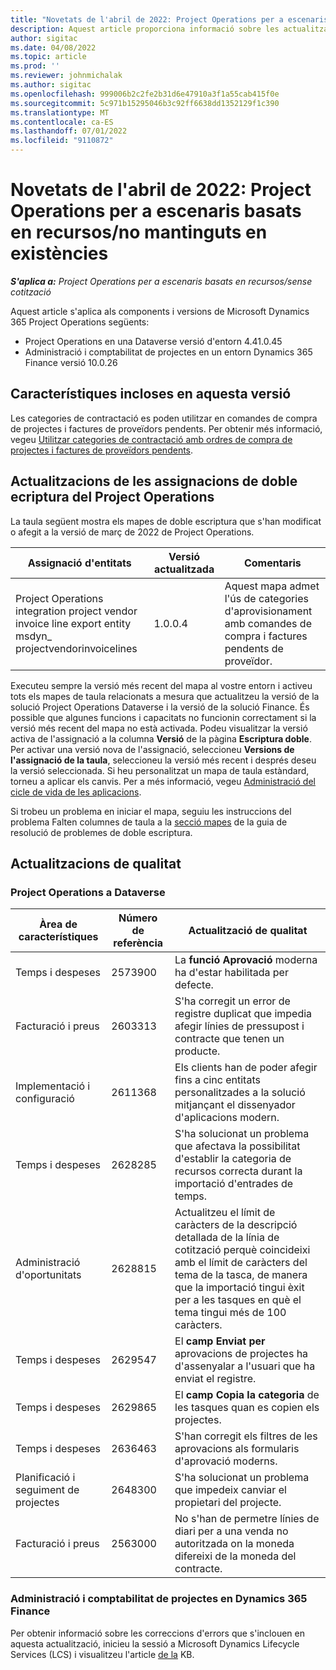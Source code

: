 ```yaml
---
title: "Novetats de l'abril de 2022: Project Operations per a escenaris basats en recursos/no mantinguts en existències"
description: Aquest article proporciona informació sobre les actualitzacions de qualitat disponibles a la versió d'abril de 2022 de Microsoft Dynamics 365 Project Operations per a escenaris basats en recursos o no emmagatzemats.
author: sigitac
ms.date: 04/08/2022
ms.topic: article
ms.prod: ''
ms.reviewer: johnmichalak
ms.author: sigitac
ms.openlocfilehash: 999006b2c2fe2b31d6e47910a3f1a55cab415f0e
ms.sourcegitcommit: 5c971b15295046b3c92ff6638dd1352129f1c390
ms.translationtype: MT
ms.contentlocale: ca-ES
ms.lasthandoff: 07/01/2022
ms.locfileid: "9110872"
---
```

# <a name="whats-new-april-2022---project-operations-for-resourcenon-stocked-based-scenarios"></a>Novetats de l'abril de 2022: Project Operations per a escenaris basats en recursos/no mantinguts en existències

_**S'aplica a:** Project Operations per a escenaris basats en recursos/sense cotització_

Aquest article s'aplica als components i versions de Microsoft Dynamics 365 Project Operations següents:

- Project Operations en una Dataverse versió d'entorn 4.41.0.45
- Administració i comptabilitat de projectes en un entorn Dynamics 365 Finance versió 10.0.26

## <a name="features-included-in-this-release"></a>Característiques incloses en aquesta versió

Les categories de contractació es poden utilitzar en comandes de compra de projectes i factures de proveïdors pendents. Per obtenir més informació, vegeu [Utilitzar categories de contractació amb ordres de compra de projectes i factures de proveïdors pendents](../procurement/configure-procurement-categories.md).

## <a name="project-operations-dual-write-maps-updates"></a>Actualitzacions de les assignacions de doble ecriptura del Project Operations

La taula següent mostra els mapes de doble escriptura que s'han modificat o afegit a la versió de març de 2022 de Project Operations.

| Assignació d'entitats | Versió actualitzada | Comentaris |
| -------------- | ------------------- | ------------|
| Project Operations integration project vendor invoice line export entity msdyn\_ projectvendorinvoicelines | 1.0.0.4 | Aquest mapa admet l'ús de categories d'aprovisionament amb comandes de compra i factures pendents de proveïdor. |

Executeu sempre la versió més recent del mapa al vostre entorn i activeu tots els mapes de taula relacionats a mesura que actualitzeu la versió de la solució Project Operations Dataverse i la versió de la solució Finance. És possible que algunes funcions i capacitats no funcionin correctament si la versió més recent del mapa no està activada. Podeu visualitzar la versió activa de l'assignació a la columna **Versió** de la pàgina **Escriptura doble**. Per activar una versió nova de l'assignació, seleccioneu **Versions de l'assignació de la taula**, seleccioneu la versió més recent i després deseu la versió seleccionada. Si heu personalitzat un mapa de taula estàndard, torneu a aplicar els canvis. Per a més informació, vegeu [Administració del cicle de vida de les aplicacions](/dynamics365/fin-ops-core/dev-itpro/data-entities/dual-write/app-lifecycle-management).

Si trobeu un problema en iniciar el mapa, seguiu les instruccions del problema Falten columnes de taula a la [secció mapes](/dynamics365/fin-ops-core/dev-itpro/data-entities/dual-write/dual-write-troubleshooting-finops-upgrades#missing-table-columns-issue-on-maps) de la guia de resolució de problemes de doble escriptura.

## <a name="quality-updates"></a>Actualitzacions de qualitat

### <a name="project-operations-on-dataverse"></a>Project Operations a Dataverse

| Àrea de característiques | Número de referència | Actualització de qualitat |
| ------------ | ---------------- | -------------- |
| Temps i despeses | 2573900 | La **funció Aprovació** moderna ha d'estar habilitada per defecte. |
| Facturació i preus | 2603313 | S'ha corregit un error de registre duplicat que impedia afegir línies de pressupost i contracte que tenen un producte. |
| Implementació i configuració | 2611368 | Els clients han de poder afegir fins a cinc entitats personalitzades a la solució mitjançant el dissenyador d'aplicacions modern. |
| Temps i despeses | 2628285 | S'ha solucionat un problema que afectava la possibilitat d'establir la categoria de recursos correcta durant la importació d'entrades de temps. |
|   Administració d'oportunitats| 2628815 | Actualitzeu el límit de caràcters de la descripció detallada de la línia de cotització perquè coincideixi amb el límit de caràcters del tema de la tasca, de manera que la importació tingui èxit per a les tasques en què el tema tingui més de 100 caràcters. |
| Temps i despeses| 2629547 | El **camp Enviat per** aprovacions de projectes ha d'assenyalar a l'usuari que ha enviat el registre. |
| Temps i despeses| 2629865 | El **camp Copia la categoria** de les tasques quan es copien els projectes. |
| Temps i despeses| 2636463 | S'han corregit els filtres de les aprovacions als formularis d'aprovació moderns. |
| Planificació i seguiment de projectes | 2648300 | S'ha solucionat un problema que impedeix canviar el propietari del projecte. |
| Facturació i preus | 2563000 | No s'han de permetre línies de diari per a una venda no autoritzada on la moneda difereixi de la moneda del contracte. |

### <a name="project-management-and-accounting-in-dynamics-365-finance"></a>Administració i comptabilitat de projectes en Dynamics 365 Finance

Per obtenir informació sobre les correccions d'errors que s'inclouen en aquesta actualització, inicieu la sessió a Microsoft Dynamics Lifecycle Services (LCS) i visualitzeu l'article [de la](https://fix.lcs.dynamics.com/Issue/Details?bugId=662864) KB.
